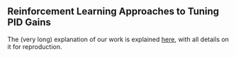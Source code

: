 ## Reinforcement Learning Approaches to Tuning PID Gains

The (very long) explanation of our work is explained [here](https://drive.google.com/file/d/1X6VeLdgIG0sfoODIYJlhEgANsA0ISNAw/view?usp=sharing), with all details on it for reproduction.
